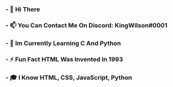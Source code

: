 ### - 👋 Hi There
### - 📫 You Can Contact Me On Discord: KingWilson#0001
### - 🌱 Im Currently Learning C And Python
### - ⚡ Fun Fact HTML Was Invented In 1993
### - 🎓 I Know HTML, CSS, JavaScript, Python

<!--
**King-Wilson/King-Wilson** is a ✨ _special_ ✨ repository because its `README.md` (this file) appears on your GitHub profile.

Here are some ideas to get you started:

- 🔭 I’m currently working on ...
- 🌱 I’m currently learning ...
- 👯 I’m looking to collaborate on ...
- 🤔 I’m looking for help with ...
- 💬 Ask me about ...
- 📫 How to reach me: ...
- 😄 Pronouns: ...
- ⚡ Fun fact: ...
-->
